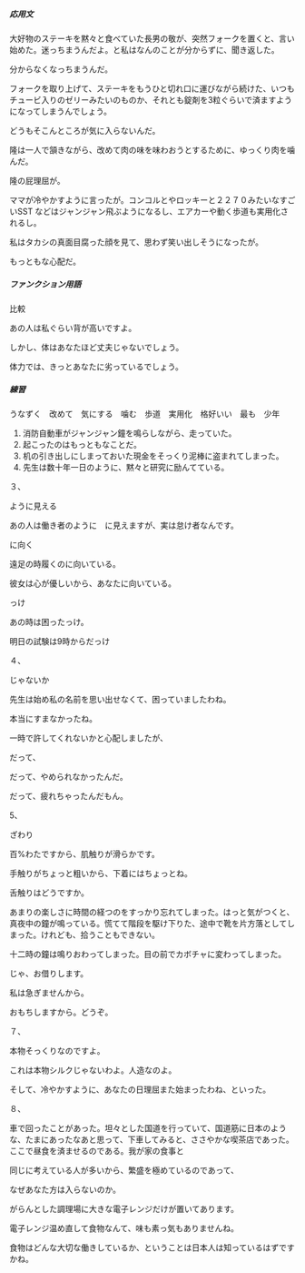 ##### 応用文

大好物のステーキを黙々と食べていた長男の敬が、突然フォークを置くと、言い始めた。迷っちまうんだよ。と私はなんのことが分からずに、聞き返した。

分からなくなっちまうんだ。

フォークを取り上げて、ステーキをもうひと切れ口に運びながら続けた、いつもチュービ入りのゼリーみたいのものか、それとも錠剤を3粒ぐらいで済ますようになってしまうんでしょう。

どうもそこんところが気に入らないんだ。

隆は一人で頷きながら、改めて肉の味を味わおうとするために、ゆっくり肉を噛んだ。

隆の屁理屈が。

ママが冷やかすように言ったが。コンコルとやロッキーと２２７０みたいなすごいSST などはジャンジャン飛ぶようになるし、エアカーや動く歩道も実用化されるし。

私はタカシの真面目腐った顔を見て、思わず笑い出しそうになったが。

もっともな心配だ。

##### ファンクション用語

比較

あの人は私ぐらい背が高いですよ。

しかし、体はあなたほど丈夫じゃないでしょう。

体力では、きっとあなたに劣っているでしょう。

##### 練習

うなずく　改めて　気にする　噛む　歩道　実用化　格好いい　最も　少年　

1. 消防自動車がジャンジャン鐘を鳴らしながら、走っていた。
2. 起こったのはもっともなことだ。
3. 机の引き出しにしまっておいた現金をそっくり泥棒に盗まれてしまった。
4. 先生は数十年一日のように、黙々と研究に励んてている。

３、

ように見える

あの人は働き者のように　に見えますが、実は怠け者なんです。

に向く

遠足の時履くのに向いている。

彼女は心が優しいから、あなたに向いている。

っけ

あの時は困ったっけ。

明日の試験は9時からだっけ

４、

じゃないか

先生は始め私の名前を思い出せなくて、困っていましたわね。

本当にすまなかったね。

一時で許してくれないかと心配しましたが、

だって、

だって、やめられなかったんだ。

だって、疲れちゃったんだもん。

5、

ざわり

百%わたですから、肌触りが滑らかです。

手触りがちょっと粗いから、下着にはちょっとね。

舌触りはどうですか。

あまりの楽しさに時間の経つのをすっかり忘れてしまった。はっと気がつくと、真夜中の鐘が鳴っている。慌てて階段を駆け下りた、途中で靴を片方落としてしまった。けれども、拾うこともできない。

十二時の鐘は鳴りおわってしまった。目の前でカボチャに変わってしまった。

じゃ、お借りします。

私は急ぎませんから。

おもちしますから。どうぞ。

７、

本物そっくりなのですよ。

これは本物シルクじゃないわよ。人造なのよ。

そして、冷やかすように、あなたの日理屈また始まったわね、といった。

８、

車で回ったことがあった。坦々とした国道を行っていて、国道筋に日本のような、たまにあったなあと思って、下車してみると、ささやかな喫茶店であった。ここで昼食を済ませるのである。我が家の食事と

同じに考えている人が多いから、繁盛を極めているのであって、

なぜあなた方は入らないのか。

がらんとした調理場に大きな電子レンジだけが置いてあります。

電子レンジ温め直して食物なんて、味も素っ気もありませんね。

食物はどんな大切な働きしているか、ということは日本人は知っているはずですかね。

​			
